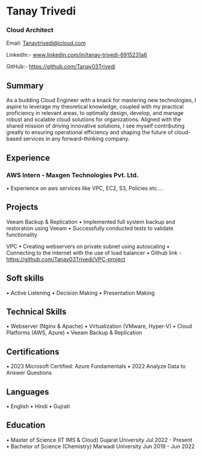 
# Tanay Trivedi
### Cloud Architect
 

Email: Tanaytrivedi@icloud.com	

LinkedIn:- www.linkedin.com/in/tanay-trivedi-6915231a6

GitHub:- https://github.com/Tanay03Trivedi
## Summary
As a budding Cloud Engineer with a knack for mastering new technologies, I aspire to leverage my theoretical knowledge, coupled with my practical proficiency in relevant areas, to optimally design, develop, and manage robust and scalable cloud solutions for organizations. Aligned with the shared mission of driving innovative solutions, I see myself contributing greatly to ensuring operational efficiency and shaping the future of cloud-based services in any forward-thinking company.

## Experience
### AWS Intern - Maxgen Technologies Pvt. Ltd.
•	Experience on aws services like VPC, EC2, S3, Policies etc.…

## Projects
Veeam Backup & Replication
•	Implemented full system backup and restoration using Veeam
•	Successfully conducted tests to validate functionality


VPC
•	Creating webservers on private subnet using autoscaling 
•	Connecting to the internet with the use of load balancer
•	Github link - https://github.com/Tanay03Trivedi/VPC-project

## Soft skills
•	Active Listening
•	Decision Making
•	Presentation Making

 
## Technical Skills
•	Webserver (Nginx & Apache) 
•	Virtualization (VMware, Hyper-V)
•	Cloud Platforms (AWS, Azure)
•	Veeam Backup & Replication

## Certifications
•	2023 Microsoft Certified: Azure Fundamentals
•	2022 Analyze Data to Answer Questions

## Languages
•	English
•	Hindi
•	Gujrati

## Education
•	Master of Science (IT IMS & Cloud) Gujarat University Jul 2022 - Present
•	Bachelor of Science (Chemistry) Marwadi University Jun 2019 - Jun 2022


 







